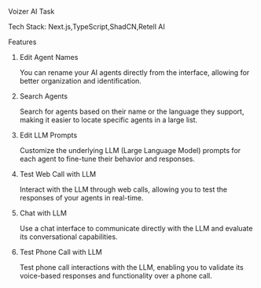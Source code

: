 Voizer AI Task

Tech Stack: Next.js,TypeScript,ShadCN,Retell AI

Features

1. Edit Agent Names

    You can rename your AI agents directly from the interface, allowing for better organization and identification.

2. Search Agents

    Search for agents based on their name or the language they support, making it easier to locate specific agents in a large list.

3. Edit LLM Prompts

    Customize the underlying LLM (Large Language Model) prompts for each agent to fine-tune their behavior and responses.

4. Test Web Call with LLM

    Interact with the LLM through web calls, allowing you to test the responses of your agents in real-time.

5. Chat with LLM

    Use a chat interface to communicate directly with the LLM and evaluate its conversational capabilities.

6. Test Phone Call with LLM

    Test phone call interactions with the LLM, enabling you to validate its voice-based responses and functionality over a phone call.
